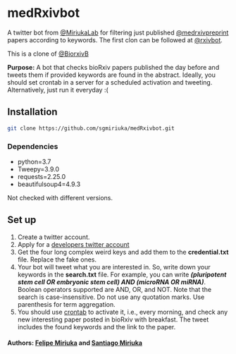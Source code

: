 # **medRxivbot**

A twitter bot from [@MiriukaLab](https://twitter.com/MiriukaLab) for filtering just published  [@medrxivpreprint](https://twitter.com/medrxivpreprint) papers according to keywords. The first clon can be followed at [@rxivbot](https://twitter.com/rxivbot). 

This is a clone of [@BiorxivB](https://twitter.com/BiorxivB)

**Purpose:** A bot that checks bioRxiv papers published the day before and tweets them if provided keywords are found in the abstract. Ideally, you should set crontab in a server for a scheduled activation and tweeting. Alternatively, just run it everyday :(

## Installation


```bash
git clone https://github.com/sgmiriuka/medRxivbot.git
```

### Dependencies

* python=3.7
* Tweepy=3.9.0
* requests=2.25.0
* beautifulsoup4=4.9.3

Not checked with different versions. 

## Set up

1. Create a twitter account. 
2. Apply for a [developers twitter account](https://developer.twitter.com/en)
3. Get the four long complex weird keys and add them to the **credential.txt** file. Replace the fake ones. 
4. Your bot will tweet what you are interested in. So, write down your keywords in the **search.txt** file. For example, you can write __*(pluripotent stem cell OR embryonic stem cell) AND (microRNA OR miRNA)*__. Boolean operators supported are AND, OR, and NOT. Note that the search is case-insensitive. Do not use any quotation marks. Use parenthesis for term aggregation. 
5. You should use [crontab](https://man7.org/linux/man-pages/man5/crontab.5.html) to activate it, i.e., every morning, and check any new interesting paper posted in bioRxiv with breakfast. The tweet includes the found keywords and the link to the paper. 



#### Authors: [Felipe Miriuka](https://github.com/Miriu/) and [Santiago Miriuka](https://github.com/sgmiriuka/) 